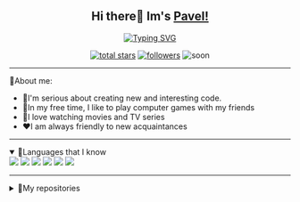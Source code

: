 <h2 align="center"> Hi there👋 Im's <a href="#">Pavel!</a></h2>
<p align="center">
<a href="https://git.io/typing-svg"><img src="https://readme-typing-svg.herokuapp.com?font=Fira+Code&pause=1000&color=7DF7BF&center=true&vCenter=true&random=false&lines=%F0%9F%91%A8%E2%80%8D%F0%9F%8E%93Junior+java+programmer%F0%9F%91%A8%E2%80%8D%F0%9F%8E%93;%F0%9F%92%A1Always+learning+new+things%F0%9F%92%A1;A+student+of+a+Russian+college" alt="Typing SVG" /></a>
</p>
<p align="center">
    <a href="https://github.com/Sauron971?tab=repositories&sort=stargazers">
    <img alt="total stars" title="Total stars on GitHub" src="https://custom-icon-badges.demolab.com/github/stars/Sauron971?color=55960c&style=for-the-badge&labelColor=488207&logo=star"/></a>
    <a href="https://github.com/Sauron971?tab=followers">
    <img alt="followers" title="Follow me on Github" src="https://custom-icon-badges.demolab.com/github/followers/Sauron971?color=236ad3&labelColor=1155ba&style=for-the-badge&logo=person-    add&label=Follow&logoColor=white"/></a>
  <img alt="soon" src="https://custom-icon-badges.demolab.com/badge/-Everything%20is%20Ahead-F25278?style=for-the-badge&logoColor=white&logo=star">
</p>

---
<p>
  🤔About me: 
  <ul>
    <li>🗿I'm serious about creating new and interesting code.</li>
    <li>👾In my free time, I like to play computer games with my friends</li>
    <li>🍿I love watching movies and TV series</li>
    <li>❤️I am always friendly to new acquaintances</li>
  </ul>
</p>

---
<details open>
    <summary>🧠Languages that I know</summary>
    <img src="https://img.shields.io/badge/C%23-239120?style=for-the-badge&logo=c-sharp&logoColor=white">
    <img src="https://img.shields.io/badge/Python-3776AB?style=for-the-badge&logo=python&logoColor=white">
    <img src="https://img.shields.io/badge/Java-ED8B00?style=for-the-badge&logo=openjdk&logoColor=white">
    <img src="https://img.shields.io/badge/Kotlin-0095D5?&style=for-the-badge&logo=kotlin&logoColor=white">
    <img src="https://img.shields.io/badge/SQLite-07405E?style=for-the-badge&logo=sqlite&logoColor=white">
    <img src="https://img.shields.io/badge/unrealengine-%23313131.svg?logo=unrealengine&logoColor=white">
</details>

---
<details>
  <summary>📘My repositories</summary>
  <p>
    <a href="https://github.com/Sauron971/ShotKvantSite"><img width="278" src="https://denvercoder1-github-readme-stats.vercel.app/api/pin/?username=Sauron971&repo=ShotKvantSite&theme=react&bg_color=1F222E&title_color=F85D7F&hide_border=true&icon_color=F8D866&show_icons=false&show_description=false" alt="shotkvant"></a>
      <a href="https://github.com/Sauron971/KyasTrader"><img width="278" src="https://denvercoder1-github-readme-stats.vercel.app/api/pin/?username=Sauron971&repo=KyasTrader&theme=react&bg_color=1F222E&title_color=F85D7F&hide_border=true&icon_color=F8D866&show_icons=false&show_description=false" alt="trader"></a>
  </p>
</details>

